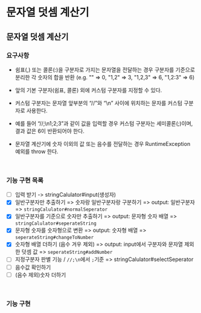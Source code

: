 문자열 덧셈 계산기
=================
문자열 덧셈 계산기
-----------------

### 요구사항
- 쉼표(,) 또는 콜론(:)을 구분자로 가지는 문자열을 전달하는 경우 구분자를 기준으로 분리한 각 숫자의 합을 반환 
    (e.g. "" => 0, "1,2" => 3, "1,2,3" => 6, "1,2:3" => 6)

- 앞의 기본 구분자(쉼표, 콜론) 외에 커스텀 구분자를 지정할 수 있다. 
- 커스텀 구분자는 문자열 앞부분의 “//”와 “\n” 사이에 위치하는 문자를 커스텀 구분자로 사용한다. 
- 예를 들어 “//;\n1;2;3”과 같이 값을 입력할 경우 커스텀 구분자는 세미콜론(;)이며, 결과 값은 6이 반환되어야 한다.
- 문자열 계산기에 숫자 이외의 값 또는 음수를 전달하는 경우 RuntimeException 예외를 throw 한다.

<br>

### 기능 구현 목록
- [ ] 입력 받기 -> stringCalulator#input(생성자) 
- [x] 일반구분자만 추출하기 
        => 숫자랑 일반구분자랑 구분하기
        => output: 일반구분자
        => `stringCalulator#normalSeperator`
- [x] 일반구분자를 기준으로 숫자만 추출하기 
        => output: 문자형 숫자 배열
        => `stringCalulator#seperateString`
- [x] 문자형 숫자를 숫자형으로 변환
        => output: 숫자형 배열
        => `seperateString#changeToNumber`
- [x] 숫자형 배열 더하기 (음수 겨우 제외)
        => output: input에서 구분자와 문자열 제외한 덧셈 값
        => `seperateString#addNumber`
- [ ] 지정구분자 판별 기능 / `//;\n`에서 `;`기준
        => stringCalulator#selectSeperator
- [ ] 음수값 확인하기
- [ ] (음수 제외)숫자 더하기

<br>

### 기능 구현 


